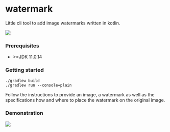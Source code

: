 # watermark

Little cli tool to add image watermarks written in kotlin.

 <img src="https://user-images.githubusercontent.com/6838540/167940691-3eb3a784-a121-4ac9-bb2e-c89a51ea920a.png" >
 

### Prerequisites

* \>=JDK 11.0.14

### Getting started 

```
./gradlew build
./gradlew run --console=plain
```

Follow the instructions to provide an image, a watermark as well as the 
specifications how and where to place the watermark on the original image.

### Demonstration 

<img src="https://user-images.githubusercontent.com/6838540/167940945-961c4856-c747-4ef7-b47c-5848387a0489.PNG" >
